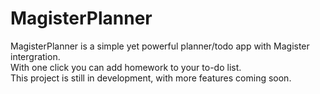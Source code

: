 # MagisterPlanner
MagisterPlanner is a simple yet powerful planner/todo app with Magister intergration.
<br>With one click you can add homework to your to-do list.
<br>This project is still in development, with more features coming soon.
